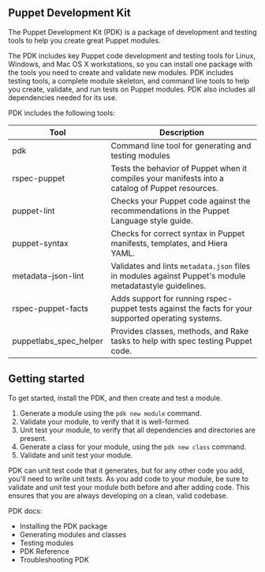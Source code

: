 ## Puppet Development Kit

The Puppet Development Kit (PDK) is a package of development and testing tools to help you create great Puppet modules.

The PDK includes key Puppet code development and testing tools for Linux, Windows, and Mac OS X workstations, so you can install one package with the tools you need to create and validate new modules. PDK includes testing tools, a complete module skeleton, and command line tools to help you create, validate, and run tests on Puppet modules. PDK also includes all dependencies needed for its use.

PDK includes the following tools:

Tool   | Description
----------------|-------------------------
pdk | Command line tool for generating and testing modules
rspec-puppet | Tests the behavior of Puppet when it compiles your manifests into a catalog of Puppet resources.
puppet-lint | Checks your Puppet code against the recommendations in the Puppet Language style guide.
puppet-syntax | Checks for correct syntax in Puppet manifests, templates, and Hiera YAML.
metadata-json-lint | Validates and lints `metadata.json` files in modules against  Puppet's module metadatastyle guidelines.
rspec-puppet-facts | Adds support for running rspec-puppet tests against the facts for your supported operating systems.
puppetlabs_spec_helper | Provides classes, methods, and Rake tasks to help with spec testing Puppet code.


## Getting started

To get started, install the PDK, and then create and test a module.

<!--TK: overview workflow graphic-->

1. Generate a module using the `pdk new module` command.
1. Validate your module, to verify that it is well-formed.
1. Unit test your module, to verify that all dependencies and directories are present.
1. Generate a class for your module, using the `pdk new class` command.
1. Validate and unit test your module.

PDK can unit test code that it generates, but for any other code you add, you'll need to write unit tests. As you add code to your module, be sure to validate and unit test your module both before and after adding code. This ensures that you are always developing on a clean, valid codebase.


PDK docs:

* Installing the PDK package
* Generating modules and classes
* Testing modules
* PDK Reference
* Troubleshooting PDK